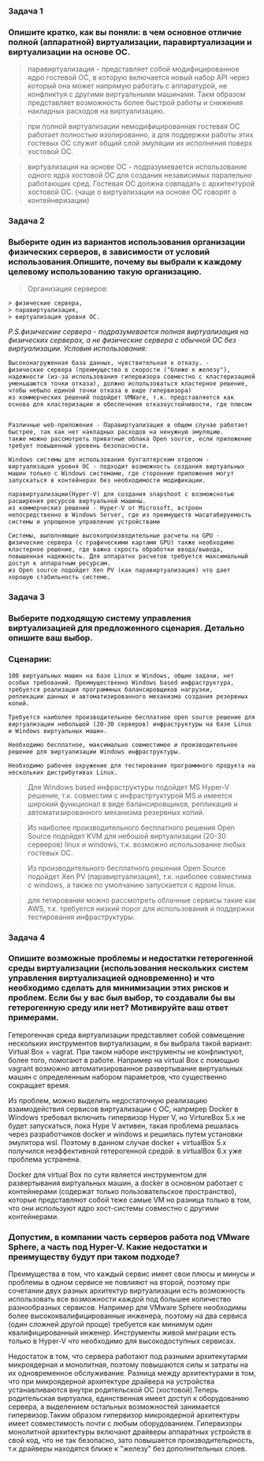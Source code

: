 ### Задача 1

### Опишите кратко, как вы поняли: в чем основное отличие полной (аппаратной) виртуализации, паравиртуализации и виртуализации на основе ОС.

> паравиртуализация - представляет собой модифицированное ядро гостевой ОС, в которую включается новый набор API через который она может напрямую работать с
аппаратурой, не конфликтуя с другими виртуальными машинами. Такм образом представляет возможность более быстрой работы и снижения накладных расходов на виртуализацию.

> при полной виртуализации немодифицированная гостевая ОС работает полностью изолированно, а для поддержки работы этих гостевых ОС служит общий слой эмуляции их исполнения поверх хостовой ОС.

> виртуализация на основе ОС - подразумевается использование одного ядра хостовой ОС для создания независимых паралельно работающих сред. Гостевая ОС должна совпадать с архитектурой хостовой ОС. (чаще о виртуализации на основе ОС говорят о контейнеризации)


### Задача 2

### Выберите один из вариантов использования организации физических серверов, в зависимости от условий использования.Опишите, почему вы выбрали к каждому целевому использованию такую организацию.

> Организация серверов:

    > физические сервера,
    > паравиртуализация,
    > виртуализация уровня ОС.
	
*P.S.физические сервера - подразумевается полная виртуализация на физических серверах, а не физические сервера с обычной ОС без виртуализации.
Условия использования:*

    Высоконагруженная база данных, чувствительная к отказу. - 
	физические сервера (преимущество в скорости ("ближе к железу"), надежности (из-за использования гипервизора совместно с кластеризацией уменьшаются точки отказа), должно использоваться кластерное решение, чтобы небыло единой точки отказа в виде гипервизора)
    из коммерческих решений подойдет VMWare, т.к. представляется как основа для кластеризации и обеспечения отказоустойчивости, где плюсом 
   
	
    Различные web-приложения - Паравиртуализация в общем случае работает быстрее, так как нет накладных расходов на ненужную эмуляцию.
    также можно рассмотреть приватные облака Open source, если приложение требует повышенный уровень безопасности. 
	
    Windows системы для использования бухгалтерским отделом - 
    виртуализация уровня ОС - подходит возможность создания виртуальных машин только с Windows системами, где сторонние приложения могут запускаться в контейнерах без необходимости модификации. 

	паравиртуализации(Hyper-V) для создания snapshoot c возможснотью расширения ресурсов виртуальной машины. 
	из коммерческиз решений - Hyper-V от Microsoft, встроен непосредственно в Windows Server, где из преимуществ масштабируемость системы и упрощеное управление устройствами
		
    Системы, выполняющие высокопроизводительные расчеты на GPU - 
    физические сервера (с графическими картами GPU) также необходимо кластерное решение, где важна скрость обработки ввода/вывода, повышенная надежность. Для аппаратнх расчетов требуется максимальный доступ к аппаратным ресурсам.
    из Open source подойдет Xen PV (как паравиртуализация) что дает хорошую стабильность системе.

### Задача 3

### Выберите подходящую систему управления виртуализацией для предложенного сценария. Детально опишите ваш выбор.

### Сценарии:

    100 виртуальных машин на базе Linux и Windows, общие задачи, нет особых требований. Преимущественно Windows based инфраструктура, требуется реализация программных балансировщиков нагрузки, 
    репликации данных и автоматизированного механизма создания резервных копий.
    
    Требуется наиболее производительное бесплатное open source решение для виртуализации небольшой (20-30 серверов) инфраструктуры на базе Linux и Windows виртуальных машин.
    
    Необходимо бесплатное, максимально совместимое и производительное решение для виртуализации Windows инфраструктуры.
    
    Необходимо рабочее окружение для тестирования программного продукта на нескольких дистрибутивах Linux.
	
> Для Windows based инфраструктуры подойдет MS Hyper-V решение, т.к. совместим с инфрастртуктурой MS и имеется широкий функционал в виде балансировщиков, репликация и автоматизированного механизма резервных копий. 

> Из наиболее производительного бесплатного решения Open Source подойдет KVM для небошой виртуализации (20-30 серверов) linux и windows, т.к. возможно использование любых гостевых ОС.

> Из производительного бесплатного решения Open Source подойдет Xen PV (паравиртуализация), т.к. наиболее совместима с windows, а также  по умолчанию запускается с ядром linux.

> для тетирования можно рассмотреть облачные сервисы такие как AWS, т.к. требуется низкий порог для использования и поддержки тестирования инфраструктуры.

### Задача 4

### Опишите возможные проблемы и недостатки гетерогенной среды виртуализации (использования нескольких систем управления виртуализацией одновременно) и что необходимо сделать для минимизации этих рисков и проблем. Если бы у вас был выбор, то создавали бы вы гетерогенную среду или нет? Мотивируйте ваш ответ примерами.

Гетерогенная среда виртуализации представляет собой совмещение нескольких инструментов виртуализации, я бы выбрала такой вариант: Virtual Box + vagrat.
При таком наборе инструменты не конфликтуют, более того, помогают в работе. Например на virtual Box с помощью vagrant возможно автоматизированное развертывание виртуальных машин с определенным набором параметров, что существенно сокращает время. 

Из проблем, можно выделить недостаточную реализацию взаимодействия сервисов виртуализации с ОС, напрмрер Docker в Windows требовал включить гипервизор Hyper V, но VirtureBox 5.x не будет запускаться, пока Hype V активен, такая проблема решалась через разработчиков docker и windows и решилась путем установки эмулятора wsl. Поэтому в данном  случае docker + virtualBox 5.x получился неэффективной гетерогенной средой. в virtualBox 6.x уже проблема устранена.

Docker для virtual Box по сути является инструментом для развертывания виртуальных машин, а docker в основном работает с контейнерами (содержат только пользовательское пространство), которые представляют собой теже самые VM но разница только в том, что они используют ядро хост-системы совместно с другими контейнерами.


### Допустим, в компании часть серверов работа под VMware Sphere, а часть под Hyper-V. Какие недостатки и преимуществу будут при таком подходе?

Преимущества в том, что каждый сервис имеет свои плюсы и минусы и проблемы в одном сервисе не повлияют 
на второй, поэтому при сочетании двух разных архитектур виртуализации есть возможность использовать все
возможности каждой под большее количество разнообразных сервисов.
Например для VMware Sphere необходимы более высококвалифицированные инженера, поэтому на два 
сервиса (один сложней другой проще) требуется как минимум один квалифицированный инженер. 
Инструменты живой миграции есть только в Hyper-V что необходимо для высокодоступных сервисах.

Недостаток в том, что сервера работают под разными архитекутарми микроядерная и монолитная, поэтому
повышаются силы и затраты на их одновременное обслуживание. 
Разница между архитектурами в том, что при микроядерной архитектуре драйвера на устройства устанавливаются внутри 
родительской ОС (хостовой).Теперь родительская виртуалка, единственная имеет доступ к оборудованию 
сервера, а выделением остальных возможностей занимается гипервизор.Таким образом гипервизор 
микроядерной архитектуры имеет совместимость почти с любым оборудованием.
Гипервизоры монолитной архитектуры включают драйверы аппаратных устройств в свой код, что не так 
безопасно, зато повышается производительрность, т.к драйверы находятся ближе к "железу" без 
дополнительных слоев.
